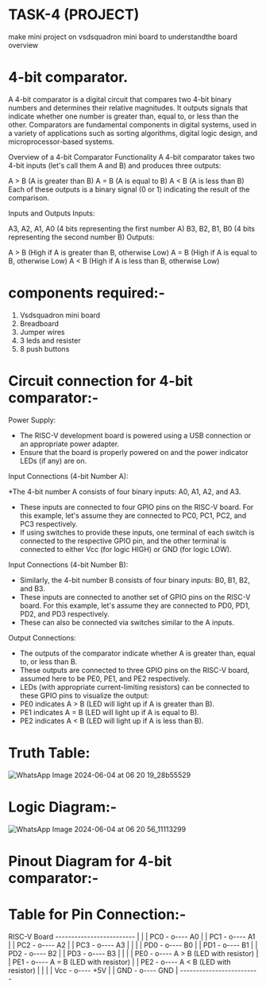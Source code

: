 # TASK-4 (PROJECT)

make mini project on vsdsquadron mini board to understandthe board overview
 
 # 4-bit comparator.

 A 4-bit comparator is a digital circuit that compares two 4-bit binary numbers and determines their relative magnitudes. It outputs signals that indicate whether one number is greater than, equal to, or less than the other. Comparators are fundamental components in digital systems, used in a variety of applications such as sorting algorithms, digital logic design, and microprocessor-based systems.

Overview of a 4-bit Comparator
Functionality
A 4-bit comparator takes two 4-bit inputs (let's call them A and B) and produces three outputs:

A > B (A is greater than B)
A = B (A is equal to B)
A < B (A is less than B)
Each of these outputs is a binary signal (0 or 1) indicating the result of the comparison.

Inputs and Outputs
Inputs:

A3, A2, A1, A0 (4 bits representing the first number A)
B3, B2, B1, B0 (4 bits representing the second number B)
Outputs:

A > B (High if A is greater than B, otherwise Low)
A = B (High if A is equal to B, otherwise Low)
A < B (High if A is less than B, otherwise Low)


# components required:-
  1. Vsdsquadron mini board 
  2. Breadboard
  3. Jumper wires
  4. 3 leds and resister
  5. 8 push buttons


# Circuit connection for 4-bit comparator:-
Power Supply:

 * The RISC-V development board is powered using a USB connection or an appropriate power adapter.
 * Ensure that the board is properly powered on and the power indicator LEDs (if any) are on.
  

Input Connections (4-bit Number A):

*The 4-bit number A consists of four binary inputs: A0, A1, A2, and A3.
* These inputs are connected to four GPIO pins on the RISC-V board. For this example, let's assume they are connected to PC0, PC1, PC2, and PC3 respectively.
* If using switches to provide these inputs, one terminal of each switch is connected to the respective GPIO pin, and the other terminal is connected to 
  either Vcc (for logic HIGH) or GND (for logic LOW).

Input Connections (4-bit Number B):

* Similarly, the 4-bit number B consists of four binary inputs: B0, B1, B2, and B3.
* These inputs are connected to another set of GPIO pins on the RISC-V board. For this example, let's assume they are connected to PD0, PD1, PD2, and PD3 respectively.
* These can also be connected via switches similar to the A inputs.


Output Connections:

* The outputs of the comparator indicate whether A is greater than, equal to, or less than B.
* These outputs are connected to three GPIO pins on the RISC-V board, assumed here to be PE0, PE1, and PE2 respectively.
* LEDs (with appropriate current-limiting resistors) can be connected to these GPIO pins to visualize the output:
* PE0 indicates A > B (LED will light up if A is greater than B).
* PE1 indicates A = B (LED will light up if A is equal to B).
* PE2 indicates A < B (LED will light up if A is less than B).


# Truth Table:

![WhatsApp Image 2024-06-04 at 06 20 19_28b55529](https://github.com/Harshit2747/vsdsquadron-mini-internship/assets/167745025/93c9137b-6e29-46cf-a78b-2c4bd595dc1c)


# Logic Diagram:-

![WhatsApp Image 2024-06-04 at 06 20 56_11113299](https://github.com/Harshit2747/vsdsquadron-mini-internship/assets/167745025/4be7cf9c-637a-4460-bcaa-9e743a60f5dc)




# Pinout Diagram for 4-bit comparator:-







# Table for Pin Connection:-

 RISC-V Board
        -------------------------
       |                         |
       |  PC0 - o---- A0         |
       |  PC1 - o---- A1         |
       |  PC2 - o---- A2         |
       |  PC3 - o---- A3         |
       |                         |
       |  PD0 - o---- B0         |
       |  PD1 - o---- B1         |
       |  PD2 - o---- B2         |
       |  PD3 - o---- B3         |
       |                         |
       |  PE0 - o---- A > B (LED with resistor) |
       |  PE1 - o---- A = B (LED with resistor) |
       |  PE2 - o---- A < B (LED with resistor) |
       |                         |
       |    Vcc - o---- +5V      |
       |    GND - o---- GND      |
        -------------------------



    

